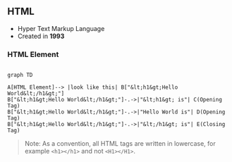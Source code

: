 ## HTML 
- Hyper Text Markup Language
- Created in **1993**


### HTML Element
```mermaid

graph TD 

A[HTML Element]--> |look like this| B["&lt;h1&gt;Hello World&lt;/h1&gt;"]
B["&lt;h1&gt;Hello World&lt;/h1&gt;"]-.->|"&lt;h1&gt; is"| C(Opening Tag)
B["&lt;h1&gt;Hello World&lt;/h1&gt;"]-.->|"Hello World is"| D(Opening Tag)
B["&lt;h1&gt;Hello World&lt;/h1&gt;"]-.->|"&lt;/h1&gt; is"| E(Closing Tag)
```
> Note: As a convention, all HTML tags are written in lowercase, for example ```<h1></h1>``` and not ```<H1></H1>```.
